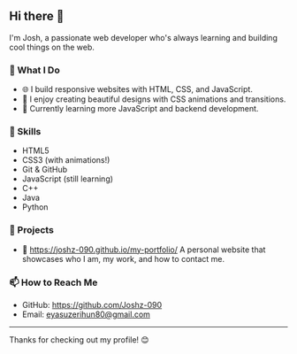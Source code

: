 ## Hi there 👋

I'm Josh, a passionate web developer who's always learning and building cool things on the web.

### 💼 What I Do
- 🌐 I build responsive websites with HTML, CSS, and JavaScript.
- 🎨 I enjoy creating beautiful designs with CSS animations and transitions.
- 🚀 Currently learning more JavaScript and backend development.

### 🧠 Skills
- HTML5
- CSS3 (with animations!)
- Git & GitHub
- JavaScript (still learning)
- C++
- Java
- Python

### 🌟 Projects
- 🔗 https://joshz-090.github.io/my-portfolio/
  A personal website that showcases who I am, my work, and how to contact me.

### 📫 How to Reach Me
- GitHub: https://github.com/Joshz-090
- Email: eyasuzerihun80@gmail.com

---

Thanks for checking out my profile! 😊

